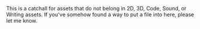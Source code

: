 This is a catchall for assets that do not belong in 2D, 3D, Code, Sound, or Writing assets. If you've somehow found a way to put a file into here, please let me know.